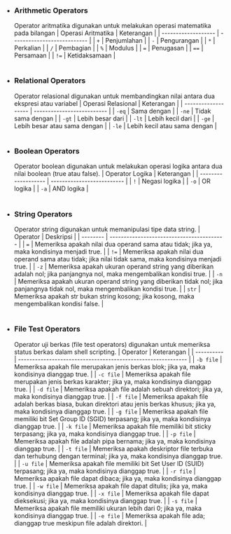 - ### Arithmetic Operators
    Operator aritmatika digunakan untuk melakukan operasi matematika pada bilangan
    | Operasi Aritmatika  | Keterangan |
    | ------------------- | --------------------------- |
    | `+`                 | Penjumlahan                  |
    | `-`                 | Pengurangan                  |
    | `*`                 | Perkalian                    |
    | `/`                 | Pembagian                    |
    | `%`                 | Modulus                      |
    | `=`                 | Penugasan                    |
    | `==`                | Persamaan                    |
    | `!=`                | Ketidaksamaan                |
#
- ### Relational Operators
    Operator relasional digunakan untuk membandingkan nilai antara dua ekspresi atau variabel
    | Operasi Relasional  | Keterangan |
    | ------------------- | -------------------------- |
    | `-eq`               | Sama dengan                |
    | `-ne`               | Tidak sama dengan          |
    | `-gt`               | Lebih besar dari           |
    | `-lt`               | Lebih kecil dari           |
    | `-ge`               | Lebih besar atau sama dengan |
    | `-le`               | Lebih kecil atau sama dengan |
#
- ### Boolean Operators
    Operator boolean digunakan untuk melakukan operasi logika antara dua nilai boolean (true atau false).
    | Operator Logika     | Keterangan |
    | ------------------- | -------------------------- |
    | `!`                 | Negasi logika              |
    | `-o`                | OR logika                  |
    | `-a`                | AND logika                 |
#
- ### String Operators
    Operator string digunakan untuk memanipulasi tipe data string.
    | Operator | Deskripsi |
    | -------- | ----------------------------------------- |
    | `=` | Memeriksa apakah nilai dua operand sama atau tidak; jika ya, maka kondisinya menjadi true. |
    | `!=` | Memeriksa apakah nilai dua operand sama atau tidak; jika nilai tidak sama, maka kondisinya menjadi true. | 
    | `-z` | Memeriksa apakah ukuran operand string yang diberikan adalah nol; jika panjangnya nol, maka mengembalikan kondisi true. |
    | `-n` | Memeriksa apakah ukuran operand string yang diberikan tidak nol; jika panjangnya tidak nol, maka mengembalikan kondisi true. |
    | `str` | Memeriksa apakah str bukan string kosong; jika kosong, maka mengembalikan kondisi false. |

#
- ### File Test Operators
    Operator uji berkas (file test operators) digunakan untuk memeriksa status berkas dalam shell scripting. 
    | Operator   | Keterangan                                                  |
    | ---------- | ------------------------------------------------------------ |
    | `-b file`  | Memeriksa apakah file merupakan jenis berkas blok; jika ya, maka kondisinya dianggap true. |
    | `-c file`  | Memeriksa apakah file merupakan jenis berkas karakter; jika ya, maka kondisinya dianggap true. |
    | `-d file`  | Memeriksa apakah file adalah sebuah direktori; jika ya, maka kondisinya dianggap true. |
    | `-f file`  | Memeriksa apakah file adalah berkas biasa, bukan direktori atau jenis berkas khusus; jika ya, maka kondisinya dianggap true. |
    | `-g file`  | Memeriksa apakah file memiliki bit Set Group ID (SGID) terpasang; jika ya, maka kondisinya dianggap true. |
    | `-k file`  | Memeriksa apakah file memiliki bit sticky terpasang; jika ya, maka kondisinya dianggap true. |
    | `-p file`  | Memeriksa apakah file adalah pipa bernama; jika ya, maka kondisinya dianggap true. |
    | `-t file`  | Memeriksa apakah deskriptor file terbuka dan terhubung dengan terminal; jika ya, maka kondisinya dianggap true. |
    | `-u file`  | Memeriksa apakah file memiliki bit Set User ID (SUID) terpasang; jika ya, maka kondisinya dianggap true. |
    | `-r file`  | Memeriksa apakah file dapat dibaca; jika ya, maka kondisinya dianggap true. |
    | `-w file`  | Memeriksa apakah file dapat ditulis; jika ya, maka kondisinya dianggap true. |
    | `-x file`  | Memeriksa apakah file dapat dieksekusi; jika ya, maka kondisinya dianggap true. |
    | `-s file`  | Memeriksa apakah file memiliki ukuran lebih dari 0; jika ya, maka kondisinya dianggap true. |
    | `-e file`  | Memeriksa apakah file ada; dianggap true meskipun file adalah direktori. |

